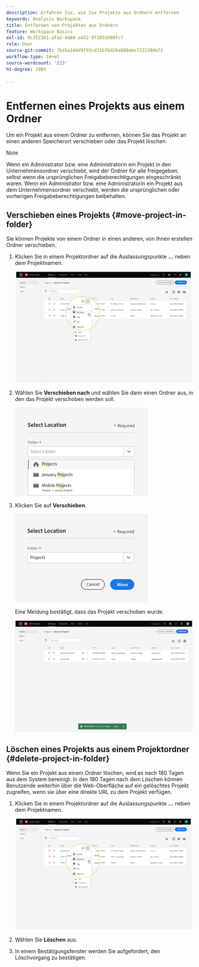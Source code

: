 ```yaml
---
description: Erfahren Sie, wie Sie Projekte aus Ordnern entfernen
keywords: Analysis Workspace
title: Entfernen von Projekten aus Ordnern
feature: Workspace Basics
exl-id: 9c3523b1-afa2-4a68-a432-972032680fc7
role: User
source-git-commit: 7ba5a1d4d9f93cd15b76d26a880abe723120de72
workflow-type: tm+mt
source-wordcount: '223'
ht-degree: 100%

---
```


# Entfernen eines Projekts aus einem Ordner

Um ein Projekt aus einem Ordner zu entfernen, können Sie das Projekt an einen anderen Speicherort verschieben oder das Projekt löschen.

>[!NOTE]
>
>Wenn ein Administrator bzw. eine Administratorin ein Projekt in den Unternehmensordner verschiebt, wird der Ordner für alle freigegeben, selbst wenn die ursprünglichen Freigabeberechtigungen eingeschränkt waren. Wenn ein Administrator bzw. eine Administratorin ein Projekt aus dem Unternehmensordner verschiebt, werden die ursprünglichen oder vorherigen Freigabeberechtigungen beibehalten.

## Verschieben eines Projekts {#move-project-in-folder}

Sie können Projekte von einem Ordner in einen anderen, von Ihnen erstellen Ordner verschieben.

1. Klicken Sie in einem Projektordner auf die Auslassungspunkte **…** neben dem Projektnamen.

   ![Die Optionen der Auslassungspunkte.](/help/analysis-workspace/build-workspace-project/assets/move1.png)

1. Wählen Sie **Verschieben nach** und wählen Sie dann einen Ordner aus, in den das Projekt verschoben werden soll.

   ![Das Fenster „Standort auswählen“.](/help/analysis-workspace/build-workspace-project/assets/move-select-location.png)

1. Klicken Sie auf **Verschieben**.

   ![Klicken auf „Verschieben“.](/help/analysis-workspace/build-workspace-project/assets/move-click-move.png)

   Eine Meldung bestätigt, dass das Projekt verschoben wurde.

   ![Die Bestätigungsmeldung zum Verschieben. ](/help/analysis-workspace/build-workspace-project/assets/move-project-moved.png)

## Löschen eines Projekts aus einem Projektordner {#delete-project-in-folder}

Wenn Sie ein Projekt aus einem Ordner löschen, wird es nach 180 Tagen aus dem System bereinigt. In den 180 Tagen nach dem Löschen können Benutzende weiterhin über die Web-Oberfläche auf ein gelöschtes Projekt zugreifen, wenn sie über eine direkte URL zu dem Projekt verfügen.

1. Klicken Sie in einem Projektordner auf die Auslassungspunkte **…** neben dem Projektnamen.

   ![Die Optionen der Auslassungspunkte.](/help/analysis-workspace/build-workspace-project/assets/move1.png)

1. Wählen Sie **Löschen** aus.

1. In einem Bestätigungsfenster werden Sie aufgefordert, den Löschvorgang zu bestätigen.
